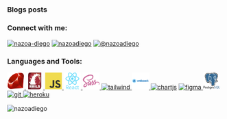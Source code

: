 ### Blogs posts
<!-- BLOG-POST-LIST:START -->
<!-- BLOG-POST-LIST:END -->

<h3 align="left">Connect with me:</h3>
<p align="left">
  <a href="https://linkedin.com/in/nazoa-diego" target="blank"><img align="center"
      src="https://raw.githubusercontent.com/rahuldkjain/github-profile-readme-generator/master/src/images/icons/Social/linked-in-alt.svg"
      alt="nazoa-diego" height="30" width="40" /></a>
  <a href="https://instagram.com/nazoadiego" target="blank"><img align="center"
      src="https://raw.githubusercontent.com/rahuldkjain/github-profile-readme-generator/master/src/images/icons/Social/instagram.svg"
      alt="nazoadiego" height="30" width="40" /></a>
  <a href="https://medium.com/@nazoadiego" target="blank"><img align="center"
      src="https://raw.githubusercontent.com/rahuldkjain/github-profile-readme-generator/master/src/images/icons/Social/medium.svg"
      alt="@nazoadiego" height="30" width="40" /></a>
</p>

<h3 align="left">Languages and Tools:</h3>

  <p align="left">
    <a href="https://www.ruby-lang.org/en/" target="_blank"
    rel="noreferrer"> <img src="https://raw.githubusercontent.com/devicons/devicon/master/icons/ruby/ruby-original.svg"
    alt="ruby" width="40" height="40" /></a><a href="https://rubyonrails.org" target="_blank" rel="noreferrer"> <img
    src="https://raw.githubusercontent.com/devicons/devicon/master/icons/rails/rails-original-wordmark.svg"
    alt="rails" width="40" height="40" /></a><a href="https://developer.moz<illa.org/en-US/docs/Web/JavaScript" target="_blank" rel="noreferrer"> <img
    src="https://raw.githubusercontent.com/devicons/devicon/master/icons/javascript/javascript-original.svg"
    alt="javascript" width="40" height="40" /></a><a href="https://reactjs.org/" target="_blank" rel="noreferrer"> <img
    src="https://raw.githubusercontent.com/devicons/devicon/master/icons/react/react-original-wordmark.svg"
    alt="react" width="40" height="40" /> </a><a href="https://sass-lang.com" target="_blank" rel="noreferrer"> <img
    src="https://raw.githubusercontent.com/devicons/devicon/master/icons/sass/sass-original.svg" alt="sass" width="40"
    height="40" /></a><a href="https://tailwindcss.com/" target="_blank" rel="noreferrer"> <img
    src="https://www.vectorlogo.zone/logos/tailwindcss/tailwindcss-icon.svg" alt="tailwind" width="40" height="40" /> </a><a href="https://webpack.js.org" target="_blank" rel="noreferrer"> <img
    src="https://raw.githubusercontent.com/devicons/devicon/d00d0969292a6569d45b06d3f350f463a0107b0d/icons/webpack/webpack-original-wordmark.svg" alt="webpack" width="40" height="40" /> </a><a href="https://www.chartjs.org" target="_blank" rel="noreferrer"> <img
    src="https://www.chartjs.org/media/logo-title.svg" alt="chartjs" width="40" height="40" /></a>
    <a href="https://www.figma.com/" target="_blank" rel="noreferrer"><img src="https://www.vectorlogo.zone/logos/figma/figma-icon.svg" alt="figma" width="40" height="40" /> </a><a href="https://www.postgresql.org" target="_blank" rel="noreferrer"> <img
    src="https://raw.githubusercontent.com/devicons/devicon/master/icons/postgresql/postgresql-original-wordmark.svg" alt="postgresql" width="40" height="40" /> </a><a href="https://git-scm.com/" target="_blank" rel="noreferrer"> <img
      src="https://www.vectorlogo.zone/logos/git-scm/git-scm-icon.svg" alt="git" width="40" height="40" /> </a><a href="https://heroku.com" target="_blank" rel="noreferrer"> <img
      src="https://www.vectorlogo.zone/logos/heroku/heroku-icon.svg" alt="heroku" width="40" height="40" /> </a></p>
<p><img align="center" src="https://github-readme-streak-stats.herokuapp.com/?user=nazoadiego&" alt="nazoadiego" /></p>
